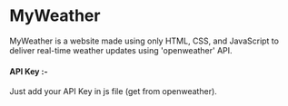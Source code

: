 # MyWeather
MyWeather is a website made using only HTML, CSS, and JavaScript to deliver real-time weather updates using 'openweather' API.<br/>
#### API Key :-
Just add your API Key in js file (get from openweather).
